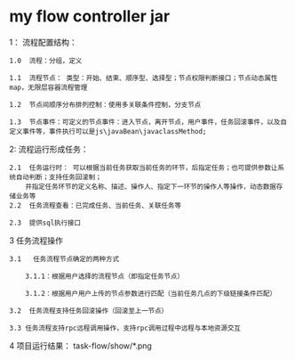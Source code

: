 # my flow controller jar
1： 流程配置结构：

	1.0  流程：分组，定义
	
	1.1  流程节点： 类型：开始、结束、顺序型、选择型；节点权限判断接口；节点动态属性map，无限层容器流程管理
	
	1.2  节点间顺序分布排列控制：使用多关联条件控制，分支节点
	
	1.3  节点事件：可定义的节点事件：进入节点，离开节点，用户事件，任务回滚事件，以及自定义事件等，事件执行可以是js\javaBean\javaclassMethod;

2:	流程运行形成任务：

	2.1  任务运行时： 可以根据当前任务获取当前任务的环节，后指定任务；也可提供参数让系统自动判断；支持任务回滚制；
		并指定任务环节的定义名称、描述、操作人、指定下一环节的操作人等操作，动态数据存储业务等
	2.2  任务流程查看：已完成任务、当前任务、关联任务等
	
	2.3  提供sql执行接口
	
3 	任务流程操作

	3.1   任务流程节点确定的两种方式

		3.1.1：根据用户选择的流程节点（即指定任务节点）
	 
		3.1.2：根据用户用户上传的节点参数进行匹配（当前任务几点的下级链接条件匹配）
	
	3.2  任务流程支持任务回滚操作（回滚至上一节点）
	
	3.3 任务流程支持rpc远程调用操作，支持rpc调用过程中远程与本地资源交互
	
4   项目运行结果：  task-flow/show/*.png